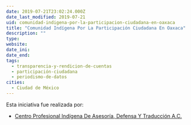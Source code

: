 ```yaml
---
date: 2019-07-21T23:02:24.000Z
date_last_modified: 2019-07-21
uid: comunidad-indigena-por-la-participacion-ciudadana-en-oaxaca
title: "Comunidad Indígena Por La Participación Ciudadana En Oaxaca"
description: ""
type: 
website: 
date_ini: 
date_end: 
tags:
  - transparencia-y-rendicion-de-cuentas
  - participación-ciudadana
  - periodismo-de-datos
cities: 
  - Ciudad de México
---
```


Esta iniciativa fue realizada por:

- [Centro Profesional Indígena De Asesoría, Defensa Y Traducción A.C.](/i/centro-profesional-indigena-de-asesoria-defensa-y-traduccion-a-c.html)
